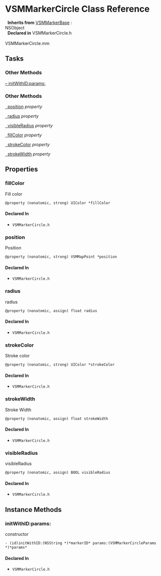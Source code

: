 # VSMMarkerCircle Class Reference

&nbsp;&nbsp;**Inherits from** <a href="../Classes/VSMMarkerBase.html">VSMMarkerBase</a> :   
NSObject  
&nbsp;&nbsp;**Declared in** VSMMarkerCircle.h<br />  
VSMMarkerCircle.mm  

## Tasks

### Other Methods

[&ndash;&nbsp;initWithID:params:](#//api/name/initWithID:params:)  

### Other Methods

[&nbsp;&nbsp;position](#//api/name/position) *property* 

[&nbsp;&nbsp;radius](#//api/name/radius) *property* 

[&nbsp;&nbsp;visibleRadius](#//api/name/visibleRadius) *property* 

[&nbsp;&nbsp;fillColor](#//api/name/fillColor) *property* 

[&nbsp;&nbsp;strokeColor](#//api/name/strokeColor) *property* 

[&nbsp;&nbsp;strokeWidth](#//api/name/strokeWidth) *property* 

## Properties

<a name="//api/name/fillColor" title="fillColor"></a>
### fillColor

Fill color

`@property (nonatomic, strong) UIColor *fillColor`

#### Declared In
* `VSMMarkerCircle.h`

<a name="//api/name/position" title="position"></a>
### position

Position

`@property (nonatomic, strong) VSMMapPoint *position`

#### Declared In
* `VSMMarkerCircle.h`

<a name="//api/name/radius" title="radius"></a>
### radius

radius

`@property (nonatomic, assign) float radius`

#### Declared In
* `VSMMarkerCircle.h`

<a name="//api/name/strokeColor" title="strokeColor"></a>
### strokeColor

Stroke color

`@property (nonatomic, strong) UIColor *strokeColor`

#### Declared In
* `VSMMarkerCircle.h`

<a name="//api/name/strokeWidth" title="strokeWidth"></a>
### strokeWidth

Stroke Width

`@property (nonatomic, assign) float strokeWidth`

#### Declared In
* `VSMMarkerCircle.h`

<a name="//api/name/visibleRadius" title="visibleRadius"></a>
### visibleRadius

visibleRadius

`@property (nonatomic, assign) BOOL visibleRadius`

#### Declared In
* `VSMMarkerCircle.h`

<a title="Instance Methods" name="instance_methods"></a>
## Instance Methods

<a name="//api/name/initWithID:params:" title="initWithID:params:"></a>
### initWithID:params:

constructor

`- (id)initWithID:(NSString *)*markerID* params:(VSMMarkerCircleParams *)*params*`

#### Declared In
* `VSMMarkerCircle.h`

